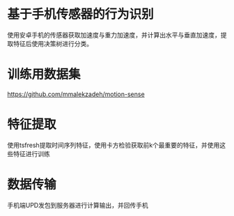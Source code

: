 # 基于手机传感器的行为识别
使用安卓手机的传感器获取加速度与重力加速度，并计算出水平与垂直加速度，提取特征后使用决策树进行分类。
# 训练用数据集
https://github.com/mmalekzadeh/motion-sense
# 特征提取
使用tsfresh提取时间序列特征，使用卡方检验获取前k个最重要的特征，并使用这些特征进行训练
# 数据传输
手机端UPD发包到服务器进行计算输出，并回传手机
